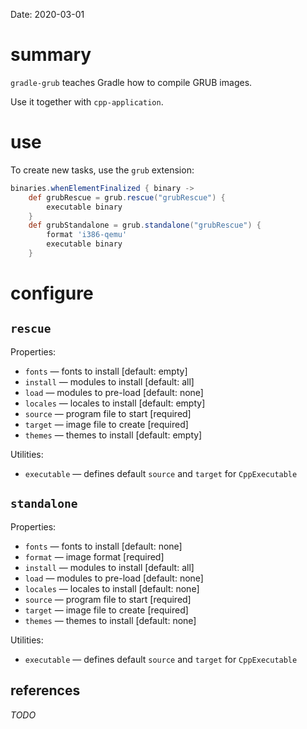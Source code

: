 Date: 2020-03-01

# summary

`gradle-grub` teaches Gradle how to compile GRUB images.

Use it together with `cpp-application`.

# use

To create new tasks, use the `grub` extension:

```gradle
binaries.whenElementFinalized { binary -> 
    def grubRescue = grub.rescue("grubRescue") {
        executable binary
    }
    def grubStandalone = grub.standalone("grubRescue") {
        format 'i386-qemu'
        executable binary
    }
```

# configure

## `rescue`

Properties:

- `fonts` — fonts to install [default: empty]
- `install` — modules to install [default: all]
- `load` — modules to pre-load [default: none]
- `locales` — locales to install [default: empty]
- `source` — program file to start [required]
- `target` — image file to create [required]
- `themes` — themes to install [default: empty]

Utilities:

- `executable` — defines default `source` and `target` for `CppExecutable`

## `standalone`

Properties:

- `fonts` — fonts to install [default: none]
- `format` — image format [required]
- `install` — modules to install [default: all]
- `load` — modules to pre-load [default: none]
- `locales` — locales to install [default: none]
- `source` — program file to start [required]
- `target` — image file to create [required]
- `themes` — themes to install [default: none]

Utilities:

- `executable` — defines default `source` and `target` for `CppExecutable`

## references

_TODO_
